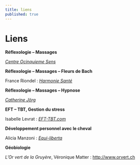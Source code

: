 ```yaml
---
title: liens
published: true
---
```



# Liens

**Réflexologie – Massages**

[*Centre Ocinquieme Sens*](http://www.ocinquieme.ch)


**Réflexologie – Massages – Fleurs de Bach**

France Riondel :
[*Harmonie Santé*](http://www.harmoniesante.ch)


**Réflexologie – Massages – Hypnose**

[*Catherine Jörg*](http://catherinejorg.ch)


**EFT – TBT, Gestion du stress**

Isabelle Levrat : [*EFT-TBT.com*](http://eft-tbt.com)


**Développement personnel avec le cheval**

Alicia Manzoni : [*Equi-liberta*](http://www.equi-liberta.ch)


**Géobiologie**

*L’Or vert de la Gruyère*, Véronique Matter : <http://www.orvert.ch>
